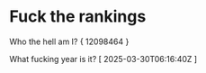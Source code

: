 # Fuck the rankings

Who the hell am I?
{ 12098464 }

What fucking year is it?
[ 2025-03-30T06:16:40Z ]
